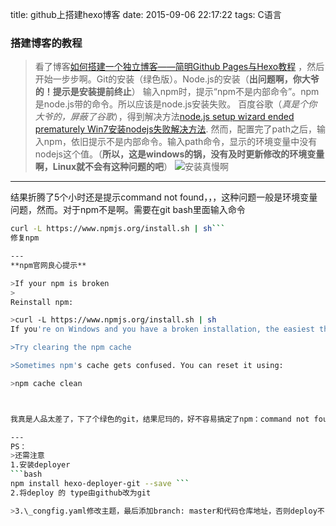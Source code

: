 ﻿title: github上搭建hexo博客
date: 2015-09-06 22:17:22
tags: C语言

### **搭建博客的教程**
>看了博客[如何搭建一个独立博客——简明Github Pages与Hexo教程](http://www.jianshu.com/p/05289a4bc8b2)
，然后开始一步步啊。Git的安装（绿色版）。Node.js的安装（**出问题啊，你大爷的！提示是安装提前终止**）
输入npm时，提示“npm不是内部命令”。npm是node.js带的命令。所以应该是node.js安装失败。
百度谷歌（*真是个你大爷的，屏蔽了谷歌*），得到解决方法[node.js setup wizard ended prematurely Win7安装nodejs失败解决方法](http://www.ccydesign.com/nodejs-setup/).
然而，配置完了path之后，输入npm，依旧提示不是内部命令。输入path命令，显示的环境变量中没有nodejs这个值。（**所以，这是windows的锅，没有及时更新修改的环境变量啊，Linux就不会有这种问题的吧**）
![安装真慢啊](http://i3.tietuku.com/1a67740c8fe3e1d3.png)

---

结果折腾了5个小时还是提示command not found，，，这种问题一般是环境变量问题，然而。对于npm不是啊。需要在git bash里面输入命令
```bash
curl -L https://www.npmjs.org/install.sh | sh```
修复npm

---
**npm官网良心提示**

>If your npm is broken
>
Reinstall npm:

>curl -L https://www.npmjs.org/install.sh | sh
If you're on Windows and you have a broken installation, the easiest thing to do is to reinstall node from the official installer (remember this note).

>Try clearing the npm cache

>Sometimes npm's cache gets confused. You can reset it using:

>npm cache clean



我真是人品太差了，下了个绿色的git，结果尼玛的，好不容易搞定了npm：command not found问题，然后后面又出现不能deloy问题，根本不能提交代码。。。艹，结果一查，是git版本问题，而我很幸运地就用了那么有bug的版本。。。o(︶︿︶)o 唉

---
PS：
>还需注意 
1.安装deployer
```bash
npm install hexo-deployer-git --save ```
2.将deploy 的 type由github改为git

>3.\_congfig.yaml修改主题，最后添加branch: master和代码仓库地址，否则deploy不了